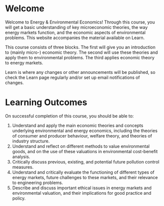 # Welcome

Welcome to Energy & Environmental Economics! Through this course, you will get a basic understanding of key microeconomic theories, the way energy markets function, and the economic aspects of environmental problems. This website accompanies the material available on Learn.

This course consists of three blocks. The first will give you an introduction to (mainly micro-) economic theory. The second will use these theories and apply them to environmental problems. The third applies economic theory to energy markets.

Learn is where any changes or other announcements will be published, so check the Learn page regularly and/or set up email notifications of changes.

# Learning Outcomes

On successful completion of this course, you should be able to:

1. Understand and apply the main economic theories and concepts underlying environmental and energy economics, including the theories of consumer and producer behaviour, welfare  theory, and theories of industry structure.
2. Understand and reflect on different methods to value environmental goods, and on the use of these valuations in environmental cost-benefit analysis.
3. Critically discuss previous, existing, and potential future pollution control measures.
4. Understand and critically evaluate the functioning of different types of energy markets, future challenges to these markets, and their relevance to engineering problems.
5. Describe and discuss important ethical issues in energy markets and environmental valuation, and their implications for good practice and policy.

